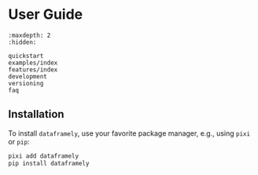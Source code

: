 # User Guide

```{toctree}
:maxdepth: 2
:hidden:

quickstart
examples/index
features/index
development
versioning
faq
```

## Installation

To install `dataframely`, use your favorite package manager, e.g., using `pixi` or `pip`:

```bash
pixi add dataframely
pip install dataframely
```
